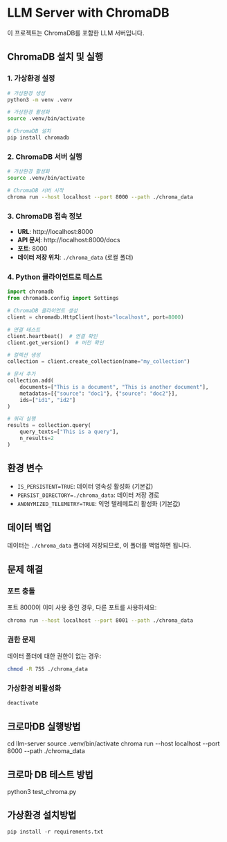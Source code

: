 # LLM Server with ChromaDB

이 프로젝트는 ChromaDB를 포함한 LLM 서버입니다.

## ChromaDB 설치 및 실행

### 1. 가상환경 설정

```bash
# 가상환경 생성
python3 -m venv .venv

# 가상환경 활성화
source .venv/bin/activate

# ChromaDB 설치
pip install chromadb
```

### 2. ChromaDB 서버 실행

```bash
# 가상환경 활성화
source .venv/bin/activate

# ChromaDB 서버 시작
chroma run --host localhost --port 8000 --path ./chroma_data
```

### 3. ChromaDB 접속 정보

- **URL**: http://localhost:8000
- **API 문서**: http://localhost:8000/docs
- **포트**: 8000
- **데이터 저장 위치**: `./chroma_data` (로컬 폴더)

### 4. Python 클라이언트로 테스트

```python
import chromadb
from chromadb.config import Settings

# ChromaDB 클라이언트 생성
client = chromadb.HttpClient(host="localhost", port=8000)

# 연결 테스트
client.heartbeat()  # 연결 확인
client.get_version()  # 버전 확인

# 컬렉션 생성
collection = client.create_collection(name="my_collection")

# 문서 추가
collection.add(
    documents=["This is a document", "This is another document"],
    metadatas=[{"source": "doc1"}, {"source": "doc2"}],
    ids=["id1", "id2"]
)

# 쿼리 실행
results = collection.query(
    query_texts=["This is a query"],
    n_results=2
)
```

## 환경 변수

- `IS_PERSISTENT=TRUE`: 데이터 영속성 활성화 (기본값)
- `PERSIST_DIRECTORY=./chroma_data`: 데이터 저장 경로
- `ANONYMIZED_TELEMETRY=TRUE`: 익명 텔레메트리 활성화 (기본값)

## 데이터 백업

데이터는 `./chroma_data` 폴더에 저장되므로, 이 폴더를 백업하면 됩니다.

## 문제 해결

### 포트 충돌
포트 8000이 이미 사용 중인 경우, 다른 포트를 사용하세요:

```bash
chroma run --host localhost --port 8001 --path ./chroma_data
```

### 권한 문제
데이터 폴더에 대한 권한이 없는 경우:

```bash
chmod -R 755 ./chroma_data
```

### 가상환경 비활성화
```bash
deactivate
``` 

## 크로마DB 실행방법
cd llm-server
source .venv/bin/activate
chroma run --host localhost --port 8000 --path ./chroma_data

## 크로마 DB 테스트 방법
python3 test_chroma.py

## 가상환경 설치방법
`pip install -r requirements.txt`
